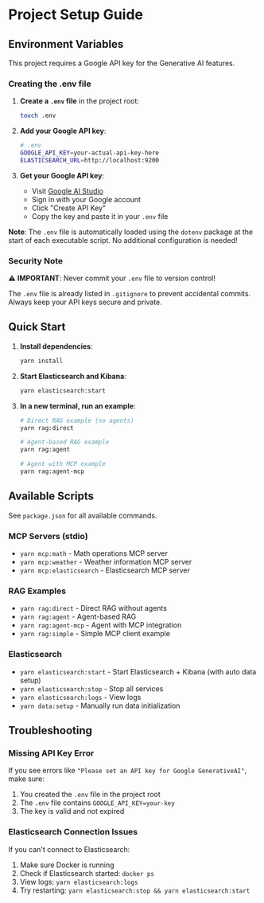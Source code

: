 # Project Setup Guide

## Environment Variables

This project requires a Google API key for the Generative AI features.

### Creating the .env file

1. **Create a `.env` file** in the project root:
   ```bash
   touch .env
   ```

2. **Add your Google API key**:
   ```bash
   # .env
   GOOGLE_API_KEY=your-actual-api-key-here
   ELASTICSEARCH_URL=http://localhost:9200
   ```

3. **Get your Google API key**:
   - Visit [Google AI Studio](https://makersuite.google.com/app/apikey)
   - Sign in with your Google account
   - Click "Create API Key"
   - Copy the key and paste it in your `.env` file

**Note**: The `.env` file is automatically loaded using the `dotenv` package at the start of each executable script. No additional configuration is needed!

### Security Note

⚠️ **IMPORTANT**: Never commit your `.env` file to version control! 

The `.env` file is already listed in `.gitignore` to prevent accidental commits. Always keep your API keys secure and private.

## Quick Start

1. **Install dependencies**:
   ```bash
   yarn install
   ```

2. **Start Elasticsearch and Kibana**:
   ```bash
   yarn elasticsearch:start
   ```

3. **In a new terminal, run an example**:
   ```bash
   # Direct RAG example (no agents)
   yarn rag:direct

   # Agent-based RAG example
   yarn rag:agent

   # Agent with MCP example
   yarn rag:agent-mcp
   ```

## Available Scripts

See `package.json` for all available commands.

### MCP Servers (stdio)
- `yarn mcp:math` - Math operations MCP server
- `yarn mcp:weather` - Weather information MCP server  
- `yarn mcp:elasticsearch` - Elasticsearch MCP server

### RAG Examples
- `yarn rag:direct` - Direct RAG without agents
- `yarn rag:agent` - Agent-based RAG
- `yarn rag:agent-mcp` - Agent with MCP integration
- `yarn rag:simple` - Simple MCP client example

### Elasticsearch
- `yarn elasticsearch:start` - Start Elasticsearch + Kibana (with auto data setup)
- `yarn elasticsearch:stop` - Stop all services
- `yarn elasticsearch:logs` - View logs
- `yarn data:setup` - Manually run data initialization

## Troubleshooting

### Missing API Key Error

If you see errors like `"Please set an API key for Google GenerativeAI"`, make sure:
1. You created the `.env` file in the project root
2. The `.env` file contains `GOOGLE_API_KEY=your-key`
3. The key is valid and not expired

### Elasticsearch Connection Issues

If you can't connect to Elasticsearch:
1. Make sure Docker is running
2. Check if Elasticsearch started: `docker ps`
3. View logs: `yarn elasticsearch:logs`
4. Try restarting: `yarn elasticsearch:stop && yarn elasticsearch:start`

